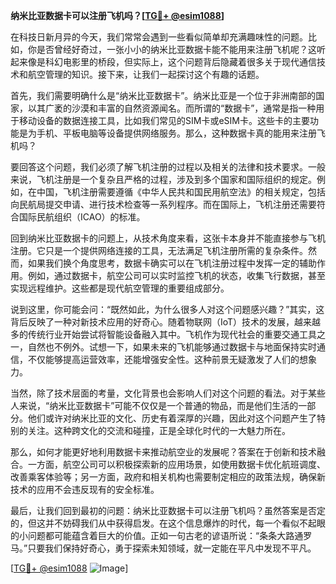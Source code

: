 **纳米比亚数据卡可以注册飞机吗？[[TG💪+ @esim1088](https://t.me/s/esim1088)]**

在科技日新月异的今天，我们常常会遇到一些看似简单却充满趣味性的问题。比如，你是否曾经好奇过，一张小小的纳米比亚数据卡能不能用来注册飞机呢？这听起来像是科幻电影里的桥段，但实际上，这个问题背后隐藏着很多关于现代通信技术和航空管理的知识。接下来，让我们一起探讨这个有趣的话题。

首先，我们需要明确什么是“纳米比亚数据卡”。纳米比亚是一个位于非洲南部的国家，以其广袤的沙漠和丰富的自然资源闻名。而所谓的“数据卡”，通常是指一种用于移动设备的数据连接工具，比如我们常见的SIM卡或eSIM卡。这些卡的主要功能是为手机、平板电脑等设备提供网络服务。那么，这种数据卡真的能用来注册飞机吗？

要回答这个问题，我们必须了解飞机注册的过程以及相关的法律和技术要求。一般来说，飞机注册是一个复杂且严格的过程，涉及到多个国家和国际组织的规定。例如，在中国，飞机注册需要遵循《中华人民共和国民用航空法》的相关规定，包括向民航局提交申请、进行技术检查等一系列程序。而在国际上，飞机注册还需要符合国际民航组织（ICAO）的标准。

回到纳米比亚数据卡的问题上，从技术角度来看，这张卡本身并不能直接参与飞机注册。它只是一个提供网络连接的工具，无法满足飞机注册所需的复杂条件。然而，如果我们换个角度思考，数据卡确实可以在飞机注册过程中发挥一定的辅助作用。例如，通过数据卡，航空公司可以实时监控飞机的状态，收集飞行数据，甚至实现远程维护。这些都是现代航空管理的重要组成部分。

说到这里，你可能会问：“既然如此，为什么很多人对这个问题感兴趣？”其实，这背后反映了一种对新技术应用的好奇心。随着物联网（IoT）技术的发展，越来越多的传统行业开始尝试将智能设备融入其中。飞机作为现代社会的重要交通工具之一，自然也不例外。试想一下，如果未来的飞机能够通过数据卡与地面保持实时通信，不仅能够提高运营效率，还能增强安全性。这种前景无疑激发了人们的想象力。

当然，除了技术层面的考量，文化背景也会影响人们对这个问题的看法。对于某些人来说，“纳米比亚数据卡”可能不仅仅是一个普通的物品，而是他们生活的一部分。他们或许对纳米比亚的文化、历史有着深厚的兴趣，因此对这个问题产生了特别的关注。这种跨文化的交流和碰撞，正是全球化时代的一大魅力所在。

那么，如何才能更好地利用数据卡来推动航空业的发展呢？答案在于创新和技术融合。一方面，航空公司可以积极探索新的应用场景，如使用数据卡优化航班调度、改善乘客体验等；另一方面，政府和相关机构也需要制定相应的政策法规，确保新技术的应用不会违反现有的安全标准。

最后，让我们回到最初的问题：纳米比亚数据卡可以注册飞机吗？虽然答案是否定的，但这并不妨碍我们从中获得启发。在这个信息爆炸的时代，每一个看似不起眼的小问题都可能蕴含着巨大的价值。正如一句古老的谚语所说：“条条大路通罗马。”只要我们保持好奇心，勇于探索未知领域，就一定能在平凡中发现不平凡。

[[TG💪+ @esim1088](https://t.me/s/esim1088) ![Image](https://i.postimg.cc/4NQfJmqS/Snipaste-2025-05-13-00-14-12.png)]
